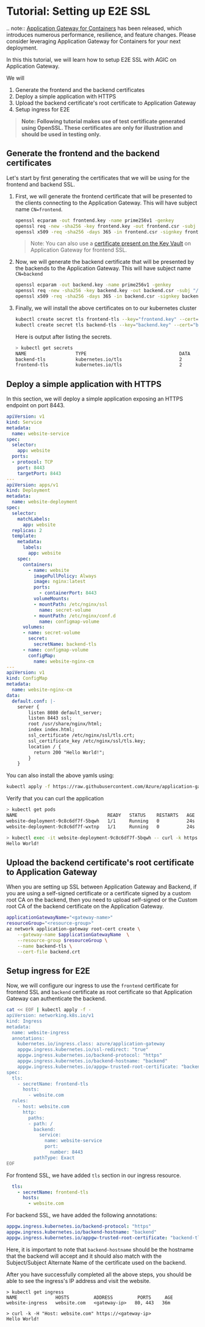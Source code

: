 # Tutorial: Setting up E2E SSL

.. note::
    [Application Gateway for Containers](https://aka.ms/agc) has been released, which introduces numerous performance, resilience, and feature changes. Please consider leveraging Application Gateway for Containers for your next deployment.

In this this tutorial, we will learn how to setup E2E SSL with AGIC on Application Gateway.

We will

1. Generate the frontend and the backend certificates
1. Deploy a simple application with HTTPS
1. Upload the backend certificate's root certificate to Application Gateway
1. Setup ingress for E2E

> **Note: Following tutorial makes use of test certificate generated using OpenSSL. These certificates are only for illustration and should be used in testing only.**

## Generate the frontend and the backend certificates

Let's start by first generating the certificates that we will be using for the frontend and backend SSL.

1. First, we will generate the frontend certificate that will be presented to the clients connecting to the Application Gateway. This will have subject name `CN=frontend`.

    ```bash
    openssl ecparam -out frontend.key -name prime256v1 -genkey
    openssl req -new -sha256 -key frontend.key -out frontend.csr -subj "/CN=frontend"
    openssl x509 -req -sha256 -days 365 -in frontend.csr -signkey frontend.key -out frontend.crt
    ```

    > Note: You can also use a [certificate present on the Key Vault](../features/appgw-ssl-certificate.md) on Application Gateway for frontend SSL.

1. Now, we will generate the backend certificate that will be presented by the backends to the Application Gateway. This will have subject name `CN=backend`

    ```bash
    openssl ecparam -out backend.key -name prime256v1 -genkey
    openssl req -new -sha256 -key backend.key -out backend.csr -subj "/CN=backend"
    openssl x509 -req -sha256 -days 365 -in backend.csr -signkey backend.key -out backend.crt
    ```

1. Finally, we will install the above certificates on to our kubernetes cluster

    ```bash
    kubectl create secret tls frontend-tls --key="frontend.key" --cert="frontend.crt"
    kubectl create secret tls backend-tls --key="backend.key" --cert="backend.crt"
    ```

    Here is output after listing the secrets.

    ```bash
    > kubectl get secrets
    NAME                  TYPE                                  DATA   AGE
    backend-tls           kubernetes.io/tls                     2      3m18s
    frontend-tls          kubernetes.io/tls                     2      3m18s
    ```

## Deploy a simple application with HTTPS

In this section, we will deploy a simple application exposing an HTTPS endpoint on port 8443.

```yaml
apiVersion: v1
kind: Service
metadata:
  name: website-service
spec:
  selector:
    app: website
  ports:
  - protocol: TCP
    port: 8443
    targetPort: 8443
---
apiVersion: apps/v1
kind: Deployment
metadata:
  name: website-deployment
spec:
  selector:
    matchLabels:
      app: website
  replicas: 2
  template:
    metadata:
      labels:
        app: website
    spec:
      containers:
        - name: website
          imagePullPolicy: Always
          image: nginx:latest
          ports:
            - containerPort: 8443
          volumeMounts:
          - mountPath: /etc/nginx/ssl
            name: secret-volume
          - mountPath: /etc/nginx/conf.d
            name: configmap-volume
      volumes:
      - name: secret-volume
        secret:
          secretName: backend-tls
      - name: configmap-volume
        configMap:
          name: website-nginx-cm
---
apiVersion: v1
kind: ConfigMap
metadata:
  name: website-nginx-cm
data:
  default.conf: |-
    server {
        listen 8080 default_server;
        listen 8443 ssl;
        root /usr/share/nginx/html;
        index index.html;
        ssl_certificate /etc/nginx/ssl/tls.crt;
        ssl_certificate_key /etc/nginx/ssl/tls.key;
        location / {
          return 200 "Hello World!";
        }
    }
```

You can also install the above yamls using:
```bash
kubectl apply -f https://raw.githubusercontent.com/Azure/application-gateway-kubernetes-ingress/master/docs/examples/sample-https-backend.yaml
```

Verify that you can curl the application
```bash
> kubectl get pods
NAME                                 READY   STATUS    RESTARTS   AGE
website-deployment-9c8c6df7f-5bqwh   1/1     Running   0          24s
website-deployment-9c8c6df7f-wxtnp   1/1     Running   0          24s

> kubectl exec -it website-deployment-9c8c6df7f-5bqwh -- curl -k https://localhost:8443
Hello World!
```

## Upload the backend certificate's root certificate to Application Gateway
When you are setting up SSL between Application Gateway and Backend, if you are using a self-signed certificate or a certificate signed by a custom root CA on the backend, then you need to upload self-signed or the Custom root CA of the backend certificate on the Application Gateway.

```bash
applicationGatewayName="<gateway-name>"
resourceGroup="<resource-group>"
az network application-gateway root-cert create \
    --gateway-name $applicationGatewayName  \
    --resource-group $resourceGroup \
    --name backend-tls \
    --cert-file backend.crt
```

## Setup ingress for E2E
Now, we will configure our ingress to use the `frontend` certificate for frontend SSL and `backend` certificate as root certificate so that Application Gateway can authenticate the backend.

```bash
cat << EOF | kubectl apply -f -
apiVersion: networking.k8s.io/v1
kind: Ingress
metadata:
  name: website-ingress
  annotations:
    kubernetes.io/ingress.class: azure/application-gateway
    appgw.ingress.kubernetes.io/ssl-redirect: "true"
    appgw.ingress.kubernetes.io/backend-protocol: "https"
    appgw.ingress.kubernetes.io/backend-hostname: "backend"
    appgw.ingress.kubernetes.io/appgw-trusted-root-certificate: "backend-tls"
spec:
  tls:
    - secretName: frontend-tls
      hosts:
        - website.com
  rules:
    - host: website.com
      http:
        paths:
        - path: /
          backend:
            service:
              name: website-service
              port:
                number: 8443
          pathType: Exact
EOF
```

For frontend SSL, we have added `tls` section in our ingress resource.
```yaml
  tls:
    - secretName: frontend-tls
      hosts:
        - website.com
```

For backend SSL, we have added the following annotations:
```yaml
appgw.ingress.kubernetes.io/backend-protocol: "https"
appgw.ingress.kubernetes.io/backend-hostname: "backend"
appgw.ingress.kubernetes.io/appgw-trusted-root-certificate: "backend-tls"
```

Here, it is important to note that `backend-hostname` should be the hostname that the backend will accept and it should also match with the Subject/Subject Alternate Name of the certificate used on the backend.


After you have successfully completed all the above steps, you should be able to see the ingress's IP address and visit the website.
```
> kubectl get ingress
NAME              HOSTS         ADDRESS         PORTS     AGE
website-ingress   website.com   <gateway-ip>   80, 443   36m

> curl -k -H "Host: website.com" https://<gateway-ip>
Hello World!
```
